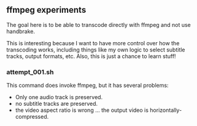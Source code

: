 ## ffmpeg experiments

The goal here is to be able to transcode directly with ffmpeg and not use handbrake.

This is interesting because I want to have more control over how the transcoding works, including things like my own logic to select subtitle tracks, output formats, etc.  Also, this is just a chance to learn stuff!

### attempt_001.sh

This command does invoke ffmpeg, but it has several problems:
- Only one audio track is preserved.
- no subtitle tracks are preserved.
- the video aspect ratio is wrong ... the output video is horizontally-compressed.
